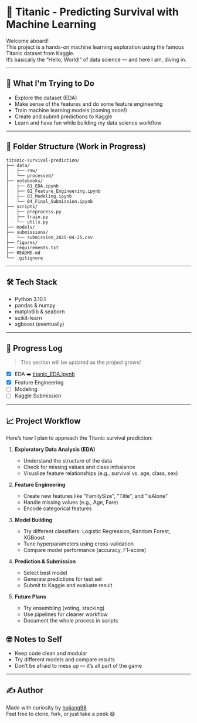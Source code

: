 # 🚢 Titanic - Predicting Survival with Machine Learning

Welcome aboard!  
This project is a hands-on machine learning exploration using the famous Titanic dataset from Kaggle.  
It’s basically the “Hello, World!” of data science — and here I am, diving in.

---

## 🎯 What I'm Trying to Do

- Explore the dataset (EDA)
- Make sense of the features and do some feature engineering
- Train machine learning models (coming soon!)
- Create and submit predictions to Kaggle
- Learn and have fun while building my data science workflow

---

## 📂 Folder Structure (Work in Progress)

```
titanic-survival-prediction/
├── data/
│   ├── raw/
│   └── processed/
├── notebooks/
│   ├── 01_EDA.ipynb
│   ├── 02_Feature_Engineering.ipynb
│   ├── 03_Modeling.ipynb
│   └── 04_Final_Submission.ipynb
├── scripts/
│   ├── preprocess.py
│   ├── train.py
│   └── utils.py
├── models/
├── submissions/
│   └── submission_2025-04-25.csv
├── figures/
├── requirements.txt
├── README.md
└── .gitignore
```

---

## 🛠️ Tech Stack

- Python 3.10.1
- pandas & numpy
- matplotlib & seaborn
- scikit-learn
- xgboost (eventually)

---

## 📝 Progress Log

> This section will be updated as the project grows!

- [x] EDA ➡️ [titanic_EDA.ipynb](./notebooks/titanic_EDA.ipynb)
- [x] Feature Engineering
- [ ] Modeling
- [ ] Kaggle Submission

---

## 📈 Project Workflow

Here’s how I plan to approach the Titanic survival prediction:

1. **Exploratory Data Analysis (EDA)**  
   - Understand the structure of the data  
   - Check for missing values and class imbalance  
   - Visualize feature relationships (e.g., survival vs. age, class, sex)

2. **Feature Engineering**  
   - Create new features like "FamilySize", "Title", and "IsAlone"  
   - Handle missing values (e.g., Age, Fare)  
   - Encode categorical features

3. **Model Building**  
   - Try different classifiers: Logistic Regression, Random Forest, XGBoost  
   - Tune hyperparameters using cross-validation  
   - Compare model performance (accuracy, F1-score)

4. **Prediction & Submission**  
   - Select best model  
   - Generate predictions for test set  
   - Submit to Kaggle and evaluate result

5. **Future Plans**  
   - Try ensembling (voting, stacking)  
   - Use pipelines for cleaner workflow  
   - Document the whole process in scripts


## 🤓 Notes to Self

- Keep code clean and modular
- Try different models and compare results
- Don’t be afraid to mess up — it’s all part of the game

---

## ✍️ Author

Made with curiosity by [hojjang98](https://github.com/hojjang98)  
Feel free to clone, fork, or just take a peek 😄